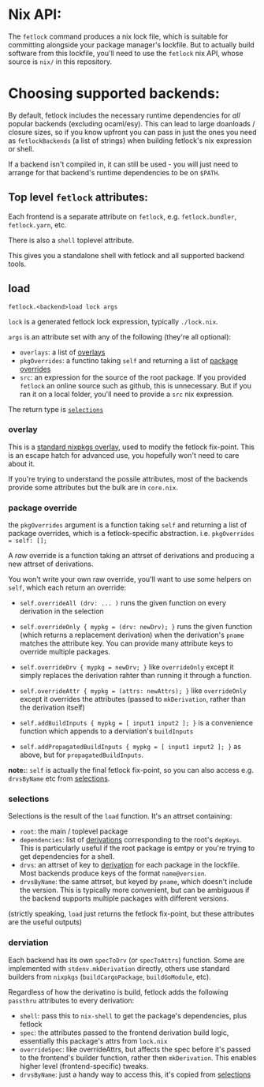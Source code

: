 # Nix API:

The `fetlock` command produces a nix lock file, which is suitable for committing alongside your package manager's lockfile. But to actually build software from this lockfile, you'll need to use the `fetlock` nix API, whose source is `nix/` in this repository.

# Choosing supported backends:

By default, fetlock includes the necessary runtime dependencies for _all_ popular backends (excluding ocaml/esy).
This can lead to large doanloads / closure sizes, so if you know upfront you can pass in just the ones you need as `fetlockBackends` (a list of strings) when building fetlock's nix expression or shell.

If a backend isn't compiled in, it can still be used - you will just need to arrange for that backend's runtime dependencies to be on `$PATH`.

## Top level `fetlock` attributes:

Each frontend is a separate attribute on `fetlock`, e.g. `fetlock.bundler`, `fetlock.yarn`, etc.

There is also a `shell` toplevel attribute.

This gives you a standalone shell with fetlock and all supported backend tools.

## load

`fetlock.<backend>load lock args`

`lock` is a generated fetlock lock expression, typically `./lock.nix`.

`args` is an attribute set with any of the following (they're all optional):
 - `overlays`: a list of [overlays](#overlay)
 - `pkgOverrides`: a functino taking `self` and returning a list of [package overrides](#package-override)
 - `src`: an expression for the source of the root package. If you provided `fetlock` an online source such as github, this is unnecessary. But if you ran it on a local folder, you'll need to provide a `src` nix expression.

The return type is [`selections`](#selections)

### overlay

This is a [standard nixpkgs overlay](https://nixos.org/manual/nixpkgs/stable/#sec-overlays-definition), used to modify the fetlock fix-point. This is an escape hatch for advanced use, you hopefully won't need to care about it.

If you're trying to understand the possile attributes, most of the backends provide some attributes but the bulk are in `core.nix`.

### package override

the `pkgOverrides` argument is a function taking `self` and returning a list of package overrides, which is a fetlock-specific abstraction. i.e. `pkgOverrides = self: [];`

A _raw_ override is a function taking an attrset of derivations and producing a new attrset of derivations.

You won't write your own raw override, you'll want to use some helpers on `self`, which each return an override:

 - `self.overrideAll (drv: ... )` runs the given function on every derivation in the selection

 - `self.overrideOnly { mypkg = (drv: newDrv); }` runs the given function (which returns a replacement derivation) when the derivation's `pname` matches the attribute key. You can provide many attribute keys to override multiple packages.

 - `self.overrideDrv { mypkg = newDrv; }` like `overrideOnly` except it simply replaces the derivation rahter than running it through a function.

 - `self.overrideAttr { mypkg = (attrs: newAttrs); }` like `overrideOnly` except it overrides the attributes (passed to `mkDerivation`, rather than the derivation itself)

 - `self.addBuildInputs { mypkg = [ input1 input2 ]; }` is a convenience function which appends to a derviation's `buildInputs`

 - `self.addPropagatedBuildInputs { mypkg = [ input1 input2 ]; }` as above, but for `propagatedBuildInputs`.

**note:**: `self` is actually the final fetlock fix-point, so you can also access e.g. `drvsByName` etc from [selections](#selections).

### selections

Selections is the result of the `load` function. It's an attrset containing:

 - `root`: the main / toplevel package
 - `dependencies`: list of [derivations](#derivation) corresponding to the root's `depKeys`. This is particularly useful if the root package is emtpy or you're trying to get dependencies for a shell.
 - `drvs`: an attrset of key to [derivation](#derivation) for each package in the lockfile. Most backends produce keys of the format `name@version`.
 - `drvsByName`: the same attrset, but keyed by `pname`, which doesn't include the version. This is typically more convenient, but can be ambiguous if the backend supports multiple packages with different versions.

(strictly speaking, `load` just returns the fetlock fix-point, but these attributes are the useful outputs)

### derviation

Each backend has its own `specToDrv` (or `specToAttrs`) function. Some are implemented with `stdenv.mkDerivation` directly, others use standard builders from `nixpkgs` (`buildCargoPackage`, `buildGoModule`, etc).

Regardless of how the derivatino is build, fetlock adds the following `passthru` attributes to every derivation:

 - `shell`: pass this to `nix-shell` to get the package's dependencies, plus fetlock
 - `spec`: the attributes passed to the frontend derivation build logic, essentially this package's attrs from `lock.nix`
 - `overrideSpec`: like overrideAttrs, but affects the spec before it's passed to the frontend's builder function, rather then `mkDerivation`. This enables higher level (frontend-specific) tweaks.
 - `drvsByName`: just a handy way to access this, it's copied from [selections](#selections)
